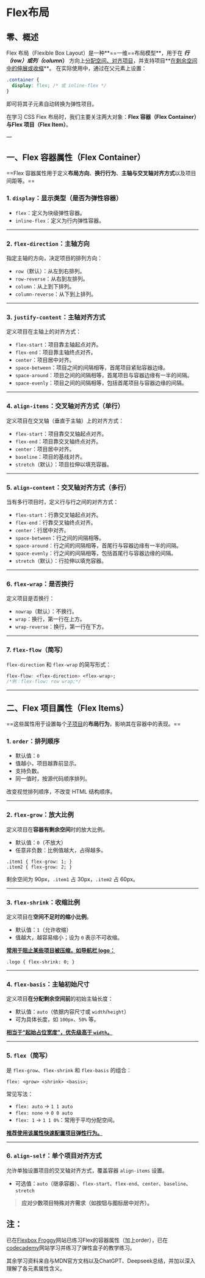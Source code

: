 # Flex布局

## 零、概述

Flex 布局（Flexible Box Layout）是一种**==一维==布局模型**，用于在 ***行（row）或列（column*）** 方向上<u>分配空间、对齐项目</u>，并支持项目**<u>在剩余空间中的伸展或收缩</u>**。
在实际使用中，通过在父元素上设置：

```css
.container {
  display: flex; /* 或 inline-flex */
}
```

即可将其子元素自动转换为弹性项目。

在学习 CSS Flex 布局时，我们主要关注两大对象：**Flex 容器（Flex Container）与Flex 项目（Flex Item）**。

—

## 一、Flex 容器属性（Flex Container）

==Flex 容器属性用于定义**布局方向**、**换行行为**、**主轴与交叉轴对齐方式**以及项目间距等。==

### 1. `display`：显示类型（是否为弹性容器）

- `flex`：定义为块级弹性容器。
- `inline-flex`：定义为行内弹性容器。

---

### 2. `flex-direction`：主轴方向

指定主轴的方向，决定项目的排列方向：

- `row`（默认）：从左到右排列。
- `row-reverse`：从右到左排列。
- `column`：从上到下排列。
- `column-reverse`：从下到上排列。

---

### 3. `justify-content`：主轴对齐方式

定义项目在主轴上的对齐方式：

- `flex-start`：项目靠主轴起点对齐。
- `flex-end`：项目靠主轴终点对齐。
- `center`：项目居中对齐。
- `space-between`：项目之间的间隔相等，首尾项目紧贴容器边缘。
- `space-around`：项目之间的间隔相等，首尾项目与容器边缘有一半的间隔。
- `space-evenly`：项目之间的间隔相等，包括首尾项目与容器边缘的间隔。

---

### 4. `align-items`：交叉轴对齐方式（单行）

定义项目在交叉轴（垂直于主轴）上的对齐方式：

- `flex-start`：项目靠交叉轴起点对齐。
- `flex-end`：项目靠交叉轴终点对齐。
- `center`：项目居中对齐。
- `baseline`：项目的基线对齐。
- `stretch`（默认）：项目拉伸以填充容器。

---

### 5. `align-content`：交叉轴对齐方式（多行）

当有多行项目时，定义行与行之间的对齐方式：

- `flex-start`：行靠交叉轴起点对齐。
- `flex-end`：行靠交叉轴终点对齐。
- `center`：行居中对齐。
- `space-between`：行之间的间隔相等。
- `space-around`：行之间的间隔相等，首尾行与容器边缘有一半的间隔。
- `space-evenly`：行之间的间隔相等，包括首尾行与容器边缘的间隔。
- `stretch`（默认）：行拉伸以填充容器。

---

### 6. `flex-wrap`：是否换行

定义项目是否换行：

- `nowrap`（默认）：不换行。
- `wrap`：换行，第一行在上方。
- `wrap-reverse`：换行，第一行在下方。

---

### 7. `flex-flow`（简写）

`flex-direction` 和 `flex-wrap` 的简写形式：

```css
flex-flow: <flex-direction> <flex-wrap>;
/*例：flex-flow: row wrap;*/
```

------



## 二、Flex 项目属性（Flex Items）

==这些属性用于设置每个<u>子项目</u>的**布局行为**，影响其在容器中的表现。==

### 1. `order`：排列顺序

- 默认值：`0`
- 值越小，项目越靠前显示。
- 支持负数。
- 同一值时，按源代码顺序排列。

改变视觉排列顺序，不改变 HTML 结构顺序。

---

### 2. `flex-grow`：放大比例

定义项目在**容器有剩余空间**时的放大比例。

- 默认值：`0`（不放大）
- 任意非负数：比例值越大，占得越多。

```
.item1 { flex-grow: 1; }
.item2 { flex-grow: 2; }
```

剩余空间为 90px，`.item1` 占 30px，`.item2` 占 60px。

---

### 3. `flex-shrink`：收缩比例

定义项目在**空间不足时的缩小比例**。

- 默认值：`1`（允许收缩）
- 值越大，越容易缩小；设为 `0` 表示不可收缩。

 <u>**常用于阻止某些项目被压缩，如导航栏 logo：**</u>

```
.logo { flex-shrink: 0; }
```

---

### 4. `flex-basis`：主轴初始尺寸

定义项目**在分配剩余空间前**的初始主轴长度：

- 默认值：`auto`（依据内容尺寸或 `width`/`height`）
- 可为具体长度，如 `100px`、`50%` 等。

 <u>**相当于“起始占位宽度”，优先级高于 `width`。**</u>

---

### 5. `flex`（简写）

是 `flex-grow`、`flex-shrink` 和 `flex-basis` 的组合：

```
flex: <grow> <shrink> <basis>;
```

常见写法：

- `flex: auto` → `1 1 auto`
- `flex: none` → `0 0 auto`
- `flex: 1` → `1 1 0%`：常用于平均分配空间。

<u>**推荐使用该属性快速配置项目弹性行为。**</u>

---

### 6. `align-self`：单个项目对齐方式

允许单独设置项目的交叉轴对齐方式，覆盖容器 `align-items` 设置。

- 可选值：`auto`（继承容器）、`flex-start`、`flex-end`、`center`、`baseline`、`stretch`

> **应对少数项目特殊对齐需求（如按钮与图标居中对齐）。**



## 注：

已在[Flexbox Froggy](https://flexboxfroggy.com)网站已练习Flex的容器属性（加上order），已在[codecademy](https://www.codecademy.com/)网站学习并练习了弹性盒子的教学练习。

其余学习资料来自与MDN官方文档以及ChatGPT、Deepseek总结，并加以深入理解了各元素属性含义。

